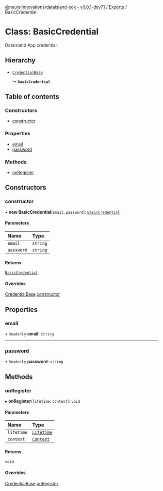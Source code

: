 [@neuralinnovations/dataisland-sdk - v0.0.1-dev71](../../README.md) / [Exports](../modules.md) / BasicCredential

# Class: BasicCredential

DataIsland App credential.

## Hierarchy

- [`CredentialBase`](CredentialBase.md)

  ↳ **`BasicCredential`**

## Table of contents

### Constructors

- [constructor](BasicCredential.md#constructor)

### Properties

- [email](BasicCredential.md#email)
- [password](BasicCredential.md#password)

### Methods

- [onRegister](BasicCredential.md#onregister)

## Constructors

### constructor

• **new BasicCredential**(`email`, `password`): [`BasicCredential`](BasicCredential.md)

#### Parameters

| Name | Type |
| :------ | :------ |
| `email` | `string` |
| `password` | `string` |

#### Returns

[`BasicCredential`](BasicCredential.md)

#### Overrides

[CredentialBase](CredentialBase.md).[constructor](CredentialBase.md#constructor)

## Properties

### email

• `Readonly` **email**: `string`

___

### password

• `Readonly` **password**: `string`

## Methods

### onRegister

▸ **onRegister**(`lifetime`, `context`): `void`

#### Parameters

| Name | Type |
| :------ | :------ |
| `lifetime` | [`Lifetime`](Lifetime.md) |
| `context` | [`Context`](Context.md) |

#### Returns

`void`

#### Overrides

[CredentialBase](CredentialBase.md).[onRegister](CredentialBase.md#onregister)
